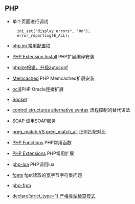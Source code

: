 ## PHP
- 单个页面进行调试  
	
		ini_set("display_errors", "On");
		error_reporting(E_ALL);
- [php.ini 常用配置项](php.ini.md)
- [PHP Extension Install](php-extension-install.md) PHP扩展编译安装
- [phpize报错，升级autoconf](autoconf.md)
- [Memcached](memcached.md) PHP Memcached扩展安装
- [oci8](oci8.md)PHP Oracle连接扩展
- [Socket](Socket.md)
- [control structures alternative syntax](alternative-syntax.md) 流程控制的替代语法
- [SOAP](soap.md) 调用SOAP服务
- [preg_match VS preg_match_all](preg_match.md) 正则匹配对比
- [PHP Functions](functions/README.md) PHP常用函数
- [PHP Extensions](extensions/README.md) PHP常用扩展
- [php-lua](php_lua.md) PHP调用lua
- [fgets](fgets.md) fget读取的宽字节字符集问题
- [php-fpm](php-fpm.md)
- [declare(strict_type=1) 严格类型检查模式](strict_types.md)